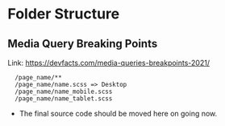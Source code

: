 # Folder Structure

## Media Query Breaking Points

Link: <https://devfacts.com/media-queries-breakpoints-2021/>

```shell
  /page_name/**
  /page_name/name.scss => Desktop
  /page_name/name_mobile.scss
  /page_name/name_tablet.scss
```

- The final source code should be moved here on going now.
